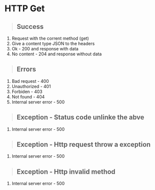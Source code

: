 # HTTP Get

> ## Success
1. Request with the corrent method (get)
2. Give a content type JSON to the headers
3. Ok - 200 and response with data
4. No content - 204 and response without data

> ## Errors
1. Bad request - 400
2. Unauthorized - 401
3. Forbiden - 403
4. Not found - 404
5. Internal server error - 500

> ## Exception - Status code unlinke the abve
1. Internal server error - 500

> ## Exception - Http request throw a exception
1. Internal server error - 500

> ## Exception - Http invalid method
1. Internal server error - 500